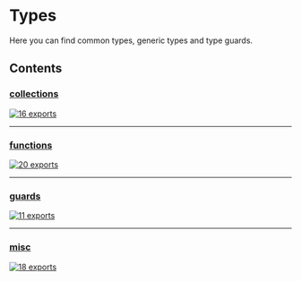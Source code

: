 # Types

<!-- SUMMARY:START -->

Here you can find common types, generic types and type guards.

<!-- SUMMARY:END -->

## Contents

<!-- TOC:START -->

### [collections](https://github.com/JanMalch/ts-experiments/blob/master/src/types/collections.ts)

[![16 exports](https://img.shields.io/badge/exports-16-blue)](https://github.com/JanMalch/ts-experiments/blob/master/src/types/collections.ts)

---

### [functions](https://github.com/JanMalch/ts-experiments/blob/master/src/types/functions.ts)

[![20 exports](https://img.shields.io/badge/exports-20-blue)](https://github.com/JanMalch/ts-experiments/blob/master/src/types/functions.ts)

---

### [guards](https://github.com/JanMalch/ts-experiments/blob/master/src/types/guards.ts)

[![11 exports](https://img.shields.io/badge/exports-11-blue)](https://github.com/JanMalch/ts-experiments/blob/master/src/types/guards.ts)

---

### [misc](https://github.com/JanMalch/ts-experiments/blob/master/src/types/misc.ts)

[![18 exports](https://img.shields.io/badge/exports-18-blue)](https://github.com/JanMalch/ts-experiments/blob/master/src/types/misc.ts)

<!-- TOC:END -->
